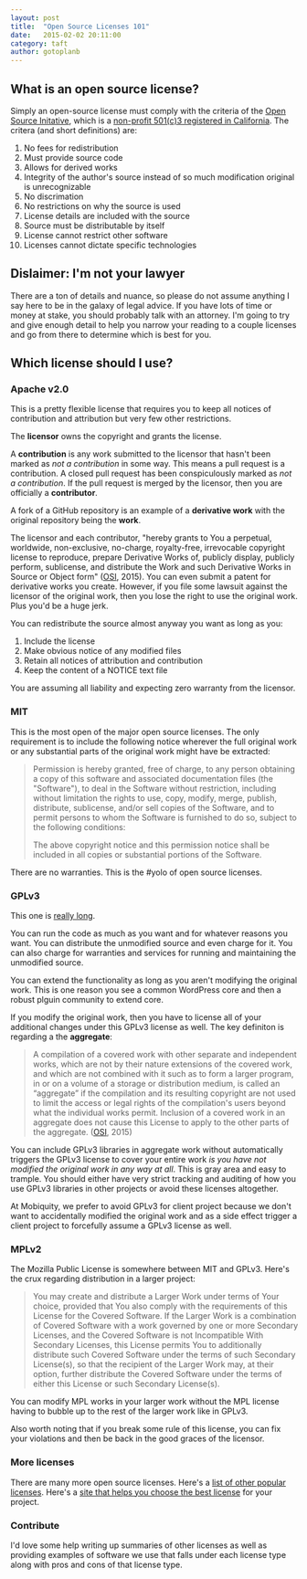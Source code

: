 ```yaml
---
layout: post
title:  "Open Source Licenses 101"
date:   2015-02-02 20:11:00
category: taft
author: gotoplanb
---
```


## What is an open source license?

Simply an open-source license must comply with the criteria of the [Open Source Initative](http://opensource.org/osd), which is a [non-profit 501(c)3 registered in California](http://opensource.org/about). The critera (and short definitions) are:

1. No fees for redistribution
2. Must provide source code
3. Allows for derived works
4. Integrity of the author's source instead of so much modification original is unrecognizable
5. No discrimation
6. No restrictions on why the source is used
7. License details are included with the source
8. Source must be distributable by itself
9. License cannot restrict other software
10. Licenses cannot dictate specific technologies

## Dislaimer: I'm not your lawyer

There are a ton of details and nuance, so please do not assume anything I say here to be in the galaxy of legal advice. If you have lots of time or money at stake, you should probably talk with an attorney. I'm going to try and give enough detail to help you narrow your reading to a couple licenses and go from there to determine which is best for you.

## Which license should I use?

### Apache v2.0 

This is a pretty flexible license that requires you to keep all notices of contribution and attribution but very few other restrictions.

The **licensor** owns the copyright and grants the license.

A **contribution** is any work submitted to the licensor that hasn't been marked as _not a contribution_ in some way. This means a pull request is a contribution. A closed pull request has been conspiculously marked as _not a contribution_. If the pull request is merged by the licensor, then you are officially a **contributor**.

A fork of a GitHub repository is an example of a **derivative work** with the original repository being the **work**.

The licensor and each contributor, "hereby grants to You a perpetual, worldwide, non-exclusive, no-charge, royalty-free, irrevocable copyright license to reproduce, prepare Derivative Works of, publicly display, publicly perform, sublicense, and distribute the Work and such Derivative Works in Source or Object form" ([OSI](http://opensource.org/licenses/Apache-2.0), 2015). You can even submit a patent for derivative works you create. However, if you file some lawsuit against the licensor of the original work, then you lose the right to use the original work. Plus you'd be a huge jerk. 

You can redistribute the source almost anyway you want as long as you:

1. Include the license
2. Make obvious notice of any modified files
3. Retain all notices of attribution and contribution
4. Keep the content of a NOTICE text file

You are assuming all liability and expecting zero warranty from the licensor. 

### MIT

This is the most open of the major open source licenses. The only requirement is to include the following notice wherever the full original work or any substantial parts of the original work might have be extracted:

> Permission is hereby granted, free of charge, to any person obtaining a copy of this software and associated documentation files (the "Software"), to deal in the Software without restriction, including without limitation the rights to use, copy, modify, merge, publish, distribute, sublicense, and/or sell
copies of the Software, and to permit persons to whom the Software is furnished to do so, subject to the following conditions:
>
> The above copyright notice and this permission notice shall be included in all copies or substantial portions of the Software.

There are no warranties. This is the #yolo of open source licenses.

### GPLv3

This one is [really long](http://opensource.org/licenses/GPL-3.0). 

You can run the code as much as you want and for whatever reasons you want. You can distribute the unmodified source and even charge for it. You can also charge for warranties and services for running and maintaining the unmodified source. 

You can extend the functionality as long as you aren't modifying the original work. This is one reason you see a common WordPress core and then a robust plguin community to extend core. 

If you modify the original work, then you have to license all of your additional changes under this GPLv3 license as well. The key definiton is regarding a the **aggregate**:

> A compilation of a covered work with other separate and independent works, which are not by their nature extensions of the covered work, and which are not combined with it such as to form a larger program, in or on a volume of a storage or distribution medium, is called an “aggregate” if the compilation and its resulting copyright are not used to limit the access or legal rights of the compilation's users beyond what the individual works permit. Inclusion of a covered work in an aggregate does not cause this License to apply to the other parts of the aggregate. ([OSI](http://opensource.org/licenses/GPL-3.0), 2015)

You can include GPLv3 libraries in aggregate work without automatically triggers the GPLv3 license to cover your entire work _is you have not modified the original work in any way at all_. This is gray area and easy to trample. You should either have very strict tracking and auditing of how you use GPLv3 libraries in other projects or avoid these licenses altogether. 

At Mobiquity, we prefer to avoid GPLv3 for client project because we don't want to accidentally modified the original work and as a side effect trigger a client project to forcefully assume a GPLv3 license as well.

### MPLv2

The Mozilla Public License is somewhere between MIT and GPLv3. Here's the crux regarding distribution in a larger project:

> You may create and distribute a Larger Work under terms of Your choice, provided that You also comply with the requirements of this License for the Covered Software. If the Larger Work is a combination of Covered Software with a work governed by one or more Secondary Licenses, and the Covered Software is not Incompatible With Secondary Licenses, this License permits You to additionally distribute such Covered Software under the terms of such Secondary License(s), so that the recipient of the Larger Work may, at their option, further distribute the Covered Software under the terms of either this License or such Secondary License(s).

You can modify MPL works in your larger work without the MPL license having to bubble up to the rest of the larger work like in GPLv3.

Also worth noting that if you break some rule of this license, you can fix your violations and then be back in the good graces of the licensor. 

### More licenses

There are many more open source licenses. Here's a [list of other popular licenses](http://choosealicense.com/licenses/). Here's a [site that helps you choose the best license](http://choosealicense.com/) for your project.

### Contribute

I'd love some help writing up summaries of other licenses as well as providing examples of software we use that falls under each license type along with pros and cons of that license type.